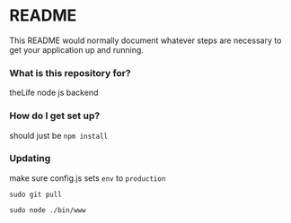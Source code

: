 # README #

This README would normally document whatever steps are necessary to get your application up and running.

### What is this repository for? ###

theLife node js backend

### How do I get set up? ###

should just be `npm install`


### Updating ###
make sure config.js sets `env` to `production`

`sudo git pull`

`sudo node ./bin/www` 
